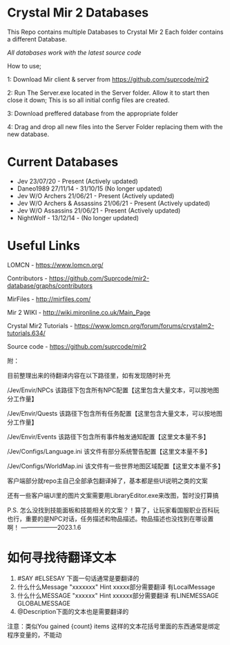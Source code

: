 # Crystal Mir 2 Databases

This Repo contains multiple Databases to Crystal Mir 2 
Each folder contains a different Database.

*All databases work with the latest source code*

How to use;

1: Download Mir client & server from https://github.com/suprcode/mir2

2: Run The Server.exe located in the Server folder. Allow it to start then close it down; This is so all initial config files are created.

3: Download preffered database from the appropriate folder

4: Drag and drop all new files into the Server Folder replacing them with the new database.



# Current Databases

- Jev 23/07/20 - Present (Actively updated)
- Daneo1989 27/11/14 - 31/10/15 (No longer updated)
- Jev W/O Archers 21/06/21 - Present (Actively updated)
- Jev W/O Archers & Assassins 21/06/21 - Present (Actively updated)
- Jev W/O Assassins 21/06/21 - Present (Actively updated)
- NightWolf - 13/12/14 - (No longer updated)

# Useful Links

LOMCN - https://www.lomcn.org/

Contributors - https://github.com/Suprcode/mir2-database/graphs/contributors

MirFiles - http://mirfiles.com/

Mir 2 WIKI - http://wiki.mironline.co.uk/Main_Page

Crystal Mir2 Tutorials - https://www.lomcn.org/forum/forums/crystalm2-tutorials.634/

Source code - https://github.com/suprcode/mir2

附：

目前整理出来的待翻译内容在以下路径里，如有发现随时补充

/Jev/Envir/NPCs 该路径下包含所有NPC配置【这里包含大量文本，可以按地图分工作量】

/Jev/Envir/Quests 该路径下包含所有任务配置【这里包含大量文本，可以按地图分工作量】

/Jev/Envir/Events 该路径下包含所有事件触发通知配置【这里文本量不多】

/Jev/Configs/Language.ini 该文件有部分系统警告配置【这里文本量不多】

/Jev/Configs/WorldMap.ini 该文件有一些世界地图区域配置【这里文本量不多】

客户端部分就repo主自己全部承包翻译掉了，基本都是些UI说明之类的文案

还有一些客户端UI里的图片文案需要用LibraryEditor.exe来改图，暂时没打算搞

P.S. 怎么没找到技能面板和技能相关的文案？！算了，让玩家看国服职业百科玩也行，重要的是NPC对话，任务描述和物品描述。物品描述也没找到在哪设置啊！ ——————2023.1.6

# 如何寻找待翻译文本

1. #SAY #ELSESAY 下面一句话通常是要翻译的
2. 什么什么Message "xxxxxxx" Hint  xxxxx部分需要翻译 有LocalMessage
3. 什么什么MESSAGE "xxxxxx" Hint xxxxxx部分需要翻译 有LINEMESSAGE GLOBALMESSAGE
4. @Description下面的文本也是需要翻译的


注意：类似You gained {count} items 这样的文本花括号里面的东西通常是绑定程序变量的，不能动
